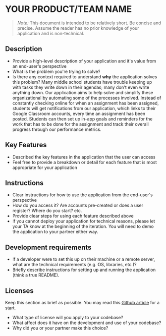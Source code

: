 # YOUR PRODUCT/TEAM NAME

> _Note:_ This document is intended to be relatively short. Be concise and precise. Assume the reader has no prior knowledge of your application and is non-technical. 

## Description 
 * Provide a high-level description of your application and it's value from an end-user's perspective
 * What is the problem you're trying to solve?
 * Is there any context required to understand **why** the application solves this problem?
Many middle school students have trouble keeping up with tasks they write down in their agendas; many don't even write anything down. Our application aims to help solve and simplify these organizational by automating some of the processes involved. Instead of constantly checking online for when an assignment has been assigned, students will get notifications from our application, which links to their Google Classroom accounts, every time an assignment has been posted. Students can then set up in-app goals and reminders for the work that has to be done for the assignment and track their overall progress through our performance metrics.


## Key Features
 * Described the key features in the application that the user can access
 * Feel free to provide a breakdown or detail for each feature that is most appropriate for your application

## Instructions
 * Clear instructions for how to use the application from the end-user's perspective
 * How do you access it? Are accounts pre-created or does a user register? Where do you start? etc. 
 * Provide clear steps for using each feature described above
 * If you cannot deploy your application for technical reasons, please let your TA know at the beginning of the iteration. You will need to demo the application to your partner either way.
 
 ## Development requirements
 * If a developer were to set this up on their machine or a remote server, what are the technical requirements (e.g. OS, libraries, etc.)?
 * Briefly describe instructions for setting up and running the application (think a true README).


 ## Licenses 

 Keep this section as brief as possible. You may read this [Github article](https://help.github.com/en/github/creating-cloning-and-archiving-repositories/licensing-a-repository) for a start.

 * What type of license will you apply to your codebase?
 * What affect does it have on the development and use of your codebase?
 * Why did you or your partner make this choice?

